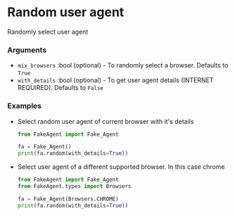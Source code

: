 # Random user agent
Randomly select user agent


### Arguments
- `mix_browsers` :bool (optional) - To randomly select a browser. Defaults to `True`
- `with_details` :bool (optional) - To get user agent details (INTERNET REQUIRED). Defaults to `False`


### Examples
- Select random user agent of current browser with it's details
    ```python
    from FakeAgent import Fake_Agent
    
    fa = Fake_Agent()
    print(fa.random(with_details=True))
    ```

- Select user agent of a different supported browser. In this case chrome
    ```python
    from FakeAgent import Fake_Agent
    from FakeAgent.types import Browsers
    
    fa = Fake_Agent(Browsers.CHROME)
    print(fa.random(with_details=True))
    ```